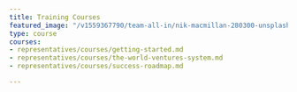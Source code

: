 ```yaml
---
title: Training Courses
featured_image: "/v1559367790/team-all-in/nik-macmillan-280300-unsplash.jpg"
type: course
courses:
- representatives/courses/getting-started.md
- representatives/courses/the-world-ventures-system.md
- representatives/courses/success-roadmap.md

---
```

